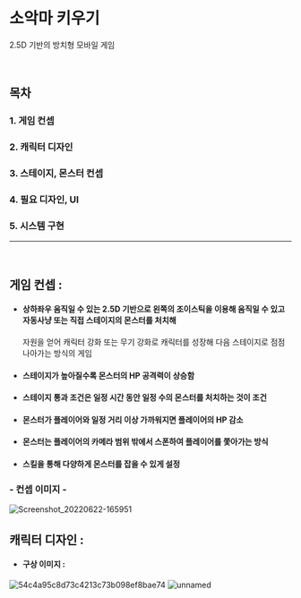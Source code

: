 # 소악마 키우기

2.5D 기반의 방치형 모바일 게임

<br>

## 목차  <a name='main'></a>

### 1. 게임 컨셉
### 2. 캐릭터 디자인
### 3. 스테이지, 몬스터 컨셉
### 4. 필요 디자인, UI
### 5. 시스템 구현

---
<br>

## 게임 컨셉 :

+ #### 상하좌우 움직일 수 있는 2.5D 기반으로 왼쪽의 조이스틱을 이용해 움직일 수 있고 자동사냥 또는 직접 스테이지의 몬스터를 처치해
  자원을 얻어 캐릭터 강화 또는 무기 강화로 캐릭터를 성장해 다음 스테이지로 점점 나아가는 방식의 게임
+ #### 스테이지가 높아질수록 몬스터의 HP 공격력이 상승함
+ #### 스테이지 통과 조건은 일정 시간 동안 일정 수의 몬스터를 처치하는 것이 조건
+ #### 몬스터가 플레이어와 일정 거리 이상 가까워지면 플레이어의 HP 감소
+ #### 몬스터는 플레이어의 카메라 범위 밖에서 스폰하여 플레이어를 쫓아가는 방식
+ #### 스킬을 통해 다양하게 몬스터를 잡을 수 있게 설정

### - 컨셉 이미지 -

![Screenshot_20220622-165951](https://github.com/KeunG0372/game_devil/assets/127164234/9ba4221b-63cd-4e58-830c-5797142c707f)


## 캐릭터 디자인 :

+ #### 구상 이미지 :
  
![54c4a95c8d73c4213c73b098ef8bae74](https://github.com/KeunG0372/game_devil/assets/127164234/c81df743-26ab-4012-b02b-9f7555958cf1)
![unnamed](https://github.com/KeunG0372/game_devil/assets/127164234/2b74f1ef-0d8e-4ebd-8c0c-5132d704f303)























  
